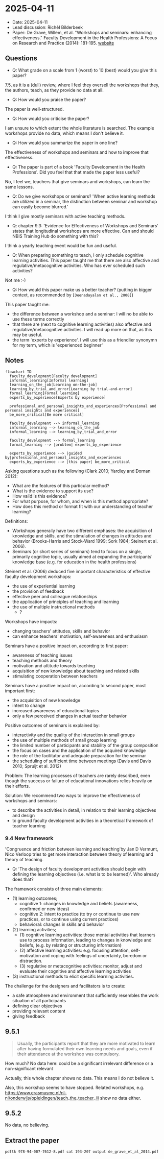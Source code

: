 # 2025-04-11

- Date: 2025-04-11
- Lead discussion: Richèl Bilderbeek
- Paper: De Grave, Willem, et al. "Workshops and seminars:
  enhancing effectiveness." Faculty Development in the Health Professions:
  A Focus on Research and Practice (2014): 181-195.
  [website](https://link.springer.com/chapter/10.1007/978-94-007-7612-8_9)

## Questions

- Q: What grade on a scale from 1 (worst) to 10 (best) would you give this paper?

7.5, as it is a (dull) review, where I feel they oversell
the workshops that they, the authors, teach, as they provide no data at all.

- Q: How would you praise the paper?

The paper is well-structured.

- Q: How would you criticise the paper?

I am unsure to which extent the whole literature is searched.
The example workshops provide no data, which means I don't believe it.

- Q: How would you summarize the paper in one line?

The effectiveness of workshops and seminars and how to improve that
effectiveness.

- Q: The paper is part of a book 'Faculty Development in the Health
  Professions'. Did you feel that that made the paper less useful?

No, I feel we, teachers that give seminars and workshops,
can learn the same lessons.

- Q: Do we give workshops or seminars? 'When active learning
  methods are utilized in a seminar, the distinction between seminar
  and workshop can easily become blurred.'

I think I give mostly seminars with active teaching methods.

- Q: chapter 9.3: 'Evidence for Effectiveness of Workshops and Seminars'
  states that longitudinal workshops are more effective. Can and should NBIS
  Training Hub do something with this?

I think a yearly teaching event would be fun and useful.

- Q: When preparing something to teach,
  I only schedule cognitive learning activities.
  This paper taught me that there are also affective and
  regulative/metacognitive activities. Who has ever scheduled
  such activities?

Not me :-)

- Q: How would this paper make us a better teacher?
  (putting in bigger context, as recommended by `[Deenadayalan et al., 2008]`)

This paper taught me:

- the difference between a workshop and a seminar:
  I will no be able to use these terms correctly
- that there are (next to cognitive learning activities)
  also affective and regulative/metacognitive activities.
  I will read up more on that,
  as this may be useful.
- the term 'experts by experience'. I will use this as a friendlier
  synonymn for my term, which is 'experienced beginner'

## Notes

<!-- markdownlint-disable MD013 --><!-- Mermaid cannot be split up over lines, hence will break 80 characters per line -->

```mermaid
flowchart TD
  faculty_development[Faculty development]
  informal_learning[Informal learning]
  learning_on_the_job[Learning on-the-job]
  learning_by_trial_and_error[Learning by trial-and-error]
  formal_learning[Formal learning]
  experts_by_experience[Experts by experience]

  professional_and_personal_insights_and_experiences[Professional and personal insights and experiences]
  be_more_critical[Be more critical]

  faculty_development --> informal_learning
  informal_learning --> learning_on_the_job
  informal_learning --> learning_by_trial_and_error

  faculty_development --> formal_learning
  formal_learning --> |problem| experts_by_experience

  experts_by_experience --> |guided by|professional_and_personal_insights_and_experiences
  experts_by_experience --> |this paper| be_more_critical

```

<!-- markdownlint-enable MD013 -->

Asking questions such as the following (Clark 2010; Yardley and Dornan 2012):

- What are the features of this particular method?
- What is the evidence to support its use?
- How valid is this evidence?
- For what purpose, for whom, and when is this method appropriate?
- How does this method or format fit with our understanding of teacher learning?

Definitions:

- Workshops generally have two different emphases: the acquisition of knowledge
  and skills, and the stimulation of changes in attitudes and behavior
  (Brooks-Harris and Stock-Ward 1999; Sork 1984; Steinert et al. 2006).  
- Seminars (or short series of seminars) tend to focus on a single, primarily
  cognitive topic, usually aimed at expanding the participants' knowledge base
  (e.g. for education in the health professions)


Steinert et al. (2006) deduced five important characteristics of effective
faculty development workshops:

- the use of experiential learning
- the provision of feedback
- effective peer and colleague relationships
- the application of principles of teaching and learning
- the use of multiple instructional methods
    - ?

Workshops have impacts:

- changing teachers' attitudes, skills and behavior
- can enhance teachers' motivation, self-awareness and enthusiasm

Seminars have a positive impact on, according to first paper:

- awareness of teaching issues
- teaching methods and theory
- motivation and attitude towards teaching
- acquisition of new knowledge about teaching and related skills
- stimulating cooperation between teachers

Seminars have a positive impact on, according to second paper,
most important first:

- the acquisition of new knowledge
- intent to change
- increased awareness of educational topics
- only a few perceived changes in actual teacher behavior

Positive outcomes of seminars is explained by:

- interactivity and the quality of the interaction in small groups
- the use of multiple methods of small group learning
- the limited number of participants and stability of the group composition
- the focus on cases and the application of the acquired knowledge
- the role of the facilitator and adequate preparation for the seminar
- the scheduling of sufficient time between meetings (Davis and Davis 2010;
  Spruijt et al. 2012)

Problem: The learning processes of teachers are
rarely described, even though the success or failure of educational innovations
relies heavily on their efforts.

Solution: We recommend two ways to improve the effectiveness of workshops
and seminars:

- to describe the activities in detail,
  in relation to their learning objectives and design
- to ground faculty development activities
  in a theoretical framework of teacher learning

### 9.4 New framework

'Congruence and friction between learning and teaching'by
Jan D Vermunt, Nico Verloop tries to get more interaction between theory of
learning and theory of teaching.

- Q: 'The design of faculty development activities
  should begin with defining the learning objectives (i.e. what is to be
  learned)'. Who already does that?

The framework consists of three main elements:

- (1) learning outcomes;
    - cognitive 1: changes in knowledge and beliefs
      (awareness, confirmed or new ideas)
    - cognitive 2: intent to practice
      (to try or continue to use new practices, or to continue using
      current practices)
    - behavioral: changes in skills and behavior
- (2) learning activities;
    - (1) cognitive learning activities: those mental activities that learners
      use to process information, leading to changes in knowledge and beliefs,
      (e.g. by relating or structuring information)
    - (2) affective learning activities: e.g. focusing attention, self-motivation
      and coping with feelings of uncertainty, boredom or distraction.
    - (3) regulative or metacognitive activities: monitor, adjust and evaluate
      their cognitive and affective learning activities
- (3) instructional methods to elicit specific learning activities.


The challenge for the designers and facilitators is to create:

- a safe atmosphere and environment that sufficiently resembles
  the work situation of all participants
- defining clear objectives
- providing relevant content
- giving feedback

## 9.5.1

> Usually, the participants report that they are more motivated to learn
> after having formulated their own learning needs and goals,
> even if their attendance at the workshop was compulsory.

How much? No data here: could be a significant irrelevant difference
or a non-significant relevant

Actually, this whole chapter shows no data.
This means I do not believe it.

Also, this workshop seems to have stopped.
Related workshops, e.g.
<https://www.erasmusmc.nl/nl-nl/onderwijs/opleidingen/teach_the_teacher_iii>
show no data either.

## 9.5.2

No data, no believing.

## Extract the paper

```bash
pdftk 978-94-007-7612-8.pdf cat 193-207 output de_grave_et_al_2014.pdf
```

